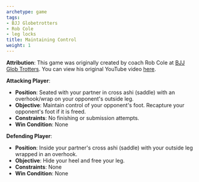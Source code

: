 ```yaml
---
archetype: game
tags:
- BJJ Globetrotters
- Rob Cole
- leg locks
title: Maintaining Control
weight: 1
---
```

**Attribution**: This game was originally created by coach Rob Cole at [BJJ Glob Trotters](https://www.bjjglobetrotters.com/). You can view his original YouTube video [here](https://www.youtube.com/watch?v=23vPNbK3NH0).

**Attacking Player**:
  * **Position**: Seated with your partner in cross ashi (saddle) with an overhook/wrap on your opponent's outside leg.
  * **Objective**: Maintain control of your opponent's foot. Recapture your opponent's foot if it is freed.
  * **Constraints**: No finishing or submission attempts.
  * **Win Condition**: None

**Defending Player**:
  * **Position**: Inside your partner's cross ashi (saddle) with your outside leg wrapped in an overhook.
  * **Objective**: Hide your heel and free your leg.
  * **Constraints**: None
  * **Win Condition**: None
